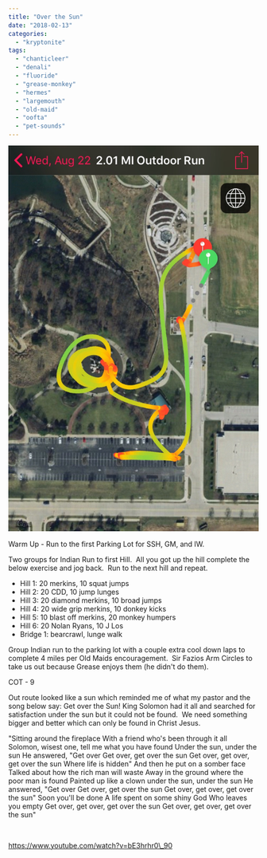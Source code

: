 ```yaml
---
title: "Over the Sun"
date: "2018-02-13"
categories: 
  - "kryptonite"
tags: 
  - "chanticleer"
  - "denali"
  - "fluoride"
  - "grease-monkey"
  - "hermes"
  - "largemouth"
  - "old-maid"
  - "oofta"
  - "pet-sounds"
---
```


![Image-1](images/image-1.jpg)

Warm Up - Run to the first Parking Lot for SSH, GM, and IW.

Two groups for Indian Run to first Hill.  All you got up the hill complete the below exercise and jog back.  Run to the next hill and repeat.

- Hill 1: 20 merkins, 10 squat jumps
- Hill 2: 20 CDD, 10 jump lunges
- Hill 3: 20 diamond merkins, 10 broad jumps
- Hill 4: 20 wide grip merkins, 10 donkey kicks
- Hill 5: 10 blast off merkins, 20 monkey humpers
- Hill 6: 20 Nolan Ryans, 10 J Los
- Bridge 1: bearcrawl, lunge walk

Group Indian run to the parking lot with a couple extra cool down laps to complete 4 miles per Old Maids encouragement.  Sir Fazios Arm Circles to take us out because Grease enjoys them (he didn't do them).

COT - 9

Out route looked like a sun which reminded me of what my pastor and the song below say: Get over the Sun! King Solomon had it all and searched for satisfaction under the sun but it could not be found.  We need something bigger and better which can only be found in Christ Jesus.

"Sitting around the fireplace With a friend who's been through it all Solomon, wisest one, tell me what you have found Under the sun, under the sun He answered, "Get over Get over, get over the sun Get over, get over, get over the sun Where life is hidden" And then he put on a somber face Talked about how the rich man will waste Away in the ground where the poor man is found Painted up like a clown under the sun, under the sun He answered, "Get over Get over, get over the sun Get over, get over, get over the sun" Soon you'll be done A life spent on some shiny God Who leaves you empty Get over, get over, get over the sun Get over, get over, get over the sun"

 

https://www.youtube.com/watch?v=bE3hrhr0\_90
